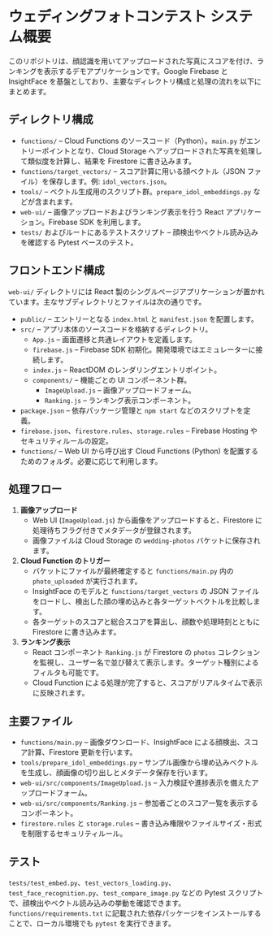 # ウェディングフォトコンテスト システム概要

このリポジトリは、顔認識を用いてアップロードされた写真にスコアを付け、ランキングを表示するデモアプリケーションです。Google Firebase と InsightFace を基盤としており、主要なディレクトリ構成と処理の流れを以下にまとめます。

## ディレクトリ構成

- `functions/` – Cloud Functions のソースコード（Python）。`main.py` がエントリーポイントとなり、Cloud Storage へアップロードされた写真を処理して類似度を計算し、結果を Firestore に書き込みます。
- `functions/target_vectors/` – スコア計算に用いる顔ベクトル（JSON ファイル）を保存します。例: `idol_vectors.json`。
- `tools/` – ベクトル生成用のスクリプト群。`prepare_idol_embeddings.py` などが含まれます。
- `web-ui/` – 画像アップロードおよびランキング表示を行う React アプリケーション。Firebase SDK を利用します。
- `tests/` およびルートにあるテストスクリプト – 顔検出やベクトル読み込みを確認する Pytest ベースのテスト。

## フロントエンド構成

`web-ui/` ディレクトリには React 製のシングルページアプリケーションが置かれています。主なサブディレクトリとファイルは次の通りです。

- `public/` – エントリーとなる `index.html` と `manifest.json` を配置します。
- `src/` – アプリ本体のソースコードを格納するディレクトリ。
  - `App.js` – 画面遷移と共通レイアウトを定義します。
  - `firebase.js` – Firebase SDK 初期化。開発環境ではエミュレーターに接続します。
  - `index.js` – ReactDOM のレンダリングエントリポイント。
  - `components/` – 機能ごとの UI コンポーネント群。
    - `ImageUpload.js` – 画像アップロードフォーム。
    - `Ranking.js` – ランキング表示コンポーネント。
- `package.json` – 依存パッケージ管理と `npm start` などのスクリプトを定義。
- `firebase.json`、`firestore.rules`、`storage.rules` – Firebase Hosting やセキュリティルールの設定。
- `functions/` – Web UI から呼び出す Cloud Functions (Python) を配置するためのフォルダ。必要に応じて利用します。

## 処理フロー

1. **画像アップロード**
   - Web UI (`ImageUpload.js`) から画像をアップロードすると、Firestore に処理待ちフラグ付きでメタデータが登録されます。
   - 画像ファイルは Cloud Storage の `wedding-photos` バケットに保存されます。
2. **Cloud Function のトリガー**
   - バケットにファイルが最終確定すると `functions/main.py` 内の `photo_uploaded` が実行されます。
   - InsightFace のモデルと `functions/target_vectors` の JSON ファイルをロードし、検出した顔の埋め込みと各ターゲットベクトルを比較します。
   - 各ターゲットのスコアと総合スコアを算出し、顔数や処理時刻とともに Firestore に書き込みます。
3. **ランキング表示**
   - React コンポーネント `Ranking.js` が Firestore の `photos` コレクションを監視し、ユーザー名で並び替えて表示します。ターゲット種別によるフィルタも可能です。
   - Cloud Function による処理が完了すると、スコアがリアルタイムで表示に反映されます。

## 主要ファイル

- `functions/main.py` – 画像ダウンロード、InsightFace による顔検出、スコア計算、Firestore 更新を行います。
- `tools/prepare_idol_embeddings.py` – サンプル画像から埋め込みベクトルを生成し、顔画像の切り出しとメタデータ保存を行います。
- `web-ui/src/components/ImageUpload.js` – 入力検証や進捗表示を備えたアップロードフォーム。
- `web-ui/src/components/Ranking.js` – 参加者ごとのスコア一覧を表示するコンポーネント。
- `firestore.rules` と `storage.rules` – 書き込み権限やファイルサイズ・形式を制限するセキュリティルール。

## テスト

`tests/test_embed.py`、`test_vectors_loading.py`、`test_face_recognition.py`、`test_compare_image.py` などの Pytest スクリプトで、顔検出やベクトル読み込みの挙動を確認できます。`functions/requirements.txt` に記載された依存パッケージをインストールすることで、ローカル環境でも `pytest` を実行できます。

